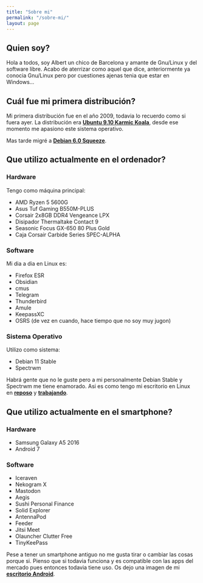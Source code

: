 ```yaml
---
title: "Sobre mi"
permalink: "/sobre-mi/"
layout: page
---
```


## Quien soy?

Hola a todos, soy Albert un chico de Barcelona y amante de Gnu/Linux y del software libre. Acabo de aterrizar como aquel que dice, anteriormente ya conocia Gnu/Linux pero por cuestiones ajenas tenia que estar en Windows...

## Cuál fue mi primera distribución?

Mi primera distribución fue en el año 2009, todavia lo recuerdo como si fuera ayer. La distribución era [**Ubuntu 9.10 Karmic Koala**](https://upload.wikimedia.org/wikipedia/commons/c/c8/Ubuntu_9.10.png), desde ese momento me apasiono este sistema operativo.

Mas tarde migré a [**Debian 6.0 Squeeze**](https://upload.wikimedia.org/wikipedia/commons/0/0c/Debian_6.0.2.1.png).

## Que utilizo actualmente en el ordenador?

### Hardware

Tengo como máquina principal:

- AMD Ryzen 5 5600G
- Asus Tuf Gaming B550M-PLUS
- Corsair 2x8GB DDR4 Vengeance LPX
- Disipador Thermaltake Contact 9
- Seasonic Focus GX-650 80 Plus Gold
- Caja Corsair Carbide Series SPEC-ALPHA

### Software

Mi dia a dia en Linux es:

- Firefox ESR
- Obsidian
- cmus
- Telegram
- Thunderbird
- Amule
- KeepassXC
- OSRS (de vez en cuando, hace tiempo que no soy muy jugon)

### Sistema Operativo

Utilizo como sistema:

- Debian 11 Stable
- Spectrwm

Habrá gente que no le guste pero a mi personalmente Debian Stable y Spectrwm me tiene enamorado. Asi es como tengo mi escritorio en Linux en [**reposo**](https://rim.odyssey346.dev/eFs6SPt.jpeg) y [**trabajando**](https://rim.odyssey346.dev/8tGLCUa.jpeg).

## Que utilizo actualmente en el smartphone?

### Hardware

- Samsung Galaxy A5 2016
- Android 7

### Software

- Iceraven
- Nekogram X
- Mastodon
- Aegis
- Sushi Personal Finance
- Solid Explorer
- AntennaPod
- Feeder
- Jitsi Meet
- Olauncher Clutter Free
- TinyKeePass

Pese a tener un smartphone antiguo no me gusta tirar o cambiar las cosas porque si. Pienso que si todavia funciona y es compatible con las apps del mercado pues entonces todavia tiene uso. Os dejo una imagen de mi [**escritorio Android**](https://raw.githubusercontent.com/LoneWolf93/lonewolf93.github.io/master/_images/escritorio-android-v3.jpg).
